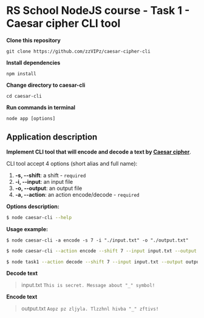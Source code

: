 # RS School NodeJS course - Task 1 - Caesar cipher CLI tool

**Clone this repository**

```
git clone https://github.com/zzVIPz/caesar-cipher-cli
```

**Install dependencies**

```
npm install
```

**Change directory to caesar-cli**

```
cd caesar-cli

```

**Run commands in terminal**

```
node app [options]
```

## Application description

**Implement CLI tool that will encode and decode a text by [Caesar cipher](https://en.wikipedia.org/wiki/Caesar_cipher)**.

CLI tool accept 4 options (short alias and full name):

1.  **-s, --shift**: a shift - `required`
2.  **-i, --input**: an input file
3.  **-o, --output**: an output file
4.  **-a, --action**: an action encode/decode - `required`

**Options description:**

```bash
$ node caesar-cli --help
```

**Usage example:**

```
$ node caesar-cli -a encode -s 7 -i "./input.txt" -o "./output.txt"
```

```bash
$ node caesar-cli --action encode --shift 7 --input input.txt --output output.txt
```

```bash
$ node task1 --action decode --shift 7 --input input.txt --output output.txt
```

**Decode text**

> input.txt
> `This is secret. Message about "_" symbol!`

**Encode text**

> output.txt
> `Aopz pz zljyla. Tlzzhnl hivba "_" zftivs!`
